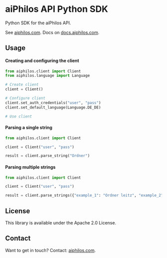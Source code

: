 # aiPhilos API Python SDK

Python SDK for the aiPhilos API.

See [aiphilos.com](https://aiphilos.com). Docs on [docs.aiphilos.com](https://docs.aiphilos.com).

## Usage
#### Creating and configuring the client
```python
from aiphilos.client import Client
from aiphilos.language import Language

# Create client
client = Client()

# Configure client
client.set_auth_credentials("user", "pass")
client.set_default_language(Language.DE_DE)

# Use client
```

#### Parsing a single string
```python
from aiphilos.client import Client

client = Client("user", "pass")

result = client.parse_string("Ordner")
```

#### Parsing multiple strings
```python
from aiphilos.client import Client

client = Client("user", "pass")

result = client.parse_strings({"example_1": "Ordner leitz", "example_2": "tastatur"})
```

## License
This library is available under the Apache 2.0 License.

## Contact
Want to get in touch? Contact: [aiphilos.com](https://aiphilos.com/kontakt/).